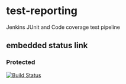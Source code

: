 # test-reporting
Jenkins JUnit and Code coverage test pipeline

## embedded status link
### Protected
[![Build Status](http://ec2-54-171-99-112.eu-west-1.compute.amazonaws.com:8080/job/test-reporting/badge/icon)](http://ec2-54-171-99-112.eu-west-1.compute.amazonaws.com:8080/job/test-reporting/)

